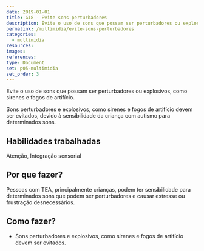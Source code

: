 ```yaml
---
date: 2019-01-01
title: G18 - Evite sons perturbadores
description: Evite o uso de sons que possam ser perturbadores ou explosivos, como sirenes e fogos de artifício.
permalink: /multimidia/evite-sons-perturbadores
categories:
  - multimidia
resources:
images:
references:
type: Document
set: p05-multimidia
set_order: 3
---
```


Evite o uso de sons que possam ser perturbadores ou explosivos, como sirenes e fogos de artifício.

Sons perturbadores e explosivos, como sirenes e fogos de artifício devem ser evitados, devido à sensibilidade da criança com autismo para determinados sons.

## Habilidades trabalhadas

Atenção, Integração sensorial

## Por que fazer?

Pessoas com TEA, principalmente crianças, podem ter sensibilidade para determinados sons que podem ser perturbadores e causar estresse ou frustração desnecessários.

## Como fazer?

- Sons perturbadores e explosivos, como sirenes e fogos de artifício devem ser evitados.